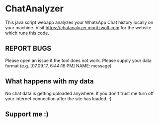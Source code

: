 # ChatAnalyzer
This java script webapp analyzes your WhatsApp Chat history locally on your machine.
Visit https://chatanalyzer.moritzwolf.com for the website which runs this code.

## REPORT BUGS
Please open an issue if the tool does not work. Please supply your data format (e.g. [07.09.17, 6:44:16 PM] NAME: message)

## What happens with my data
No chat data is getting uploaded anywhere. If you don't trust me turn off your internet connection after the site has loaded. :)

## Support me :)

